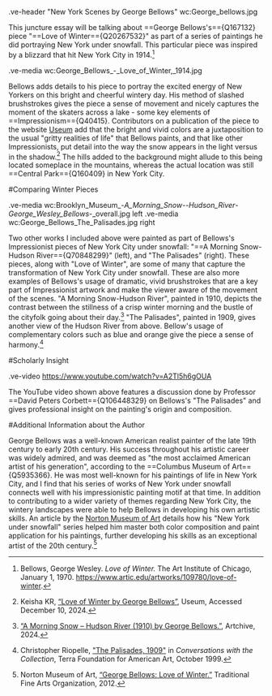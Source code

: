 
.ve-header "New York Scenes by George Bellows" wc:George_bellows.jpg

This juncture essay will be talking about ==George Bellows's=={Q167132} piece "==Love of Winter=={Q20267532}" as part of a series of paintings he did portraying New York under snowfall. This particular piece was inspired by a blizzard that hit New York City in 1914.[^1] 

.ve-media wc:George_Bellows_-_Love_of_Winter,_1914.jpg

Bellows adds details to his piece to portray the excited energy of New Yorkers on this bright and cheerful wintery day. His  method of slashed brushstrokes gives the piece a sense of movement and nicely captures the moment of the skaters across a lake - some key elements of ==Impressionism=={Q40415}. Contributors on a publication of the piece to the website [Useum](https://useum.org/artwork/Love-of-Winter-George-Bellows) add that the bright and vivid colors are a juxtaposition to the usual "gritty realities of life" that Bellows paints, and that like other Impressionists, put detail into the way the snow appears in the light versus in the shadow.[^2] The hills added to the background might allude to this being located someplace in the mountains, whereas the actual location was still ==Central Park=={Q160409} in New York City.

#Comparing Winter Pieces

.ve-media wc:Brooklyn_Museum_-_A_Morning_Snow--Hudson_River_-_George_Wesley_Bellows_-_overall.jpg left
.ve-media wc:George_Bellows_The_Palisades.jpg right

Two other works I included above were painted as part of Bellows's Impressionist pieces of New York City under snowfall: "==A Morning Snow-Hudson River=={Q70848299}" (left), and "The Palisades" (right). These pieces, along with "Love of Winter", are some of many that capture the transformation of New York City under snowfall. These are also more examples of Bellows's usage of dramatic, vivid brushstrokes that are a key part of Impressionist artwork and make the viewer aware of the movement of the scenes. "A Morning Snow-Hudson River", painted in 1910, depicts the contrast between the stillness of a crisp winter morning and the bustle of the cityfolk going about their day.[^3] "The Palisades", painted in 1909, gives another view of the Hudson River from above. Bellow's usage of complementary colors such as blue and orange give the piece a sense of harmony.[^4]

#Scholarly Insight

.ve-video https://www.youtube.com/watch?v=A2Tl5h6gOUA

The YouTube video shown above features a discussion done by Professor ==David Peters Corbett=={Q106448329} on Bellows's "The Palisades" and gives professional insight on the painting's origin and composition.

#Additional Information about the Author

George Bellows was a well-known American realist painter of the late 19th century to early 20th century. His success throughout his artistic career was widely admired, and was deemed as "the most acclaimed American artist of his generation", according to the ==Columbus Museum of Art=={Q5935366}. He was most well-known for his paintings of life in New York City, and I find that his series of works of New York under snowfall connects well with his impressionistic painting motif at that time. In addition to contributing to a wider variety of themes regarding New York City, the wintery landscapes were able to help Bellows in developing his own artistic skills. An article by the [Norton Museum of Art](https://tfaoi.org/newsmu/nmus18e.htm) details how his "New York under snowfall" series helped him master both color composition and paint application for his paintings, further developing his skills as an exceptional artist of the 20th century.[^5]


[^1]: Bellows, George Wesley. *Love of Winter.* The Art Institute of Chicago, January 1, 1970. https://www.artic.edu/artworks/109780/love-of-winter.
[^2]: Keisha KR, [“Love of Winter by George Bellows”](https://useum.org/artwork/Love-of-Winter-George-Bellows), Useum, Accessed December 10, 2024. 
[^3]: [“A Morning Snow – Hudson River (1910) by George Bellows.”](https://www.artchive.com/artwork/a-morning-snow-hudson-river-1910-by-george-bellows/), Artchive, 2024. 
[^4]: Christopher Riopelle, ["The Palisades, 1909"](https://conversations.terraamericanart.org/artworks/the-palisades/) in *Conversations with the Collection*, Terra Foundation for American Art, October 1999. 
[^5]: Norton Museum of Art, [“George Bellows: Love of Winter.”](https://tfaoi.org/newsmu/nmus18e.htm) Traditional Fine Arts Organization, 2012. 